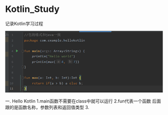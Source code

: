 # Kotlin_Study
记录Kotlin学习过程

![images](https://github.com/Raphrodite/Kotlin_Study/blob/main/images/kotlin1.png)

一. Hello Kotlin
1.main函数不需要在class中就可以运行
2.fun代表一个函数 后面跟的是函数名称，参数列表和返回值类型
3.
